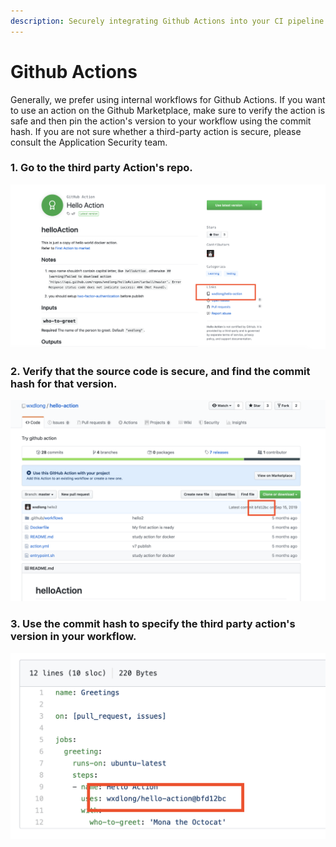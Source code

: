 ```yaml
---
description: Securely integrating Github Actions into your CI pipeline...
---
```


# Github Actions

Generally, we prefer using internal workflows for Github Actions. If you want to use an action on the Github Marketplace, make sure to verify the action is safe and then pin the action's version to your workflow using the commit hash. If you are not sure whether a third-party action is secure, please consult the Application Security team.

### 1. Go to the third party Action's repo.

![Greeting Action on Github Marketplace](../../../.gitbook/assets/screen-shot-2020-02-06-at-4.43.34-pm.png)

### 2. Verify that the source code is secure, and find the commit hash for that version.

![Commit hash for Hello Action](../../../.gitbook/assets/screen-shot-2020-02-06-at-4.46.47-pm.png)

### 3. Use the commit hash to specify the third party action's version in your workflow.

![Specify the third party Action's commit hash in your workflow.](../../../.gitbook/assets/screen-shot-2020-02-06-at-4.48.52-pm.png)

&#x20;
